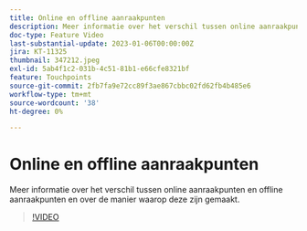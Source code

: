 ```yaml
---
title: Online en offline aanraakpunten
description: Meer informatie over het verschil tussen online aanraakpunten en offline aanraakpunten en over de manier waarop deze zijn gemaakt.
doc-type: Feature Video
last-substantial-update: 2023-01-06T00:00:00Z
jira: KT-11325
thumbnail: 347212.jpeg
exl-id: 5ab4f1c2-031b-4c51-81b1-e66cfe8321bf
feature: Touchpoints
source-git-commit: 2fb7fa9e72cc89f3ae867cbbc02fd62fb4b485e6
workflow-type: tm+mt
source-wordcount: '38'
ht-degree: 0%

---
```


# Online en offline aanraakpunten

Meer informatie over het verschil tussen online aanraakpunten en offline aanraakpunten en over de manier waarop deze zijn gemaakt.

>[!VIDEO](https://video.tv.adobe.com/v/347212/?quality=12&learn=on)
